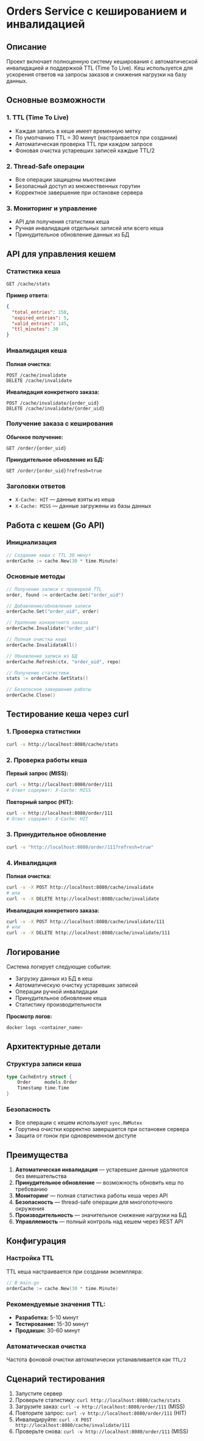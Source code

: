 # Orders Service с кешированием и инвалидацией

## Описание

Проект включает полноценную систему кеширования с автоматической инвалидацией и поддержкой TTL (Time To Live). Кеш используется для ускорения ответов на запросы заказов и снижения нагрузки на базу данных.

## Основные возможности

### 1. TTL (Time To Live)
- Каждая запись в кеше имеет временную метку
- По умолчанию TTL = 30 минут (настраивается при создании)
- Автоматическая проверка TTL при каждом запросе
- Фоновая очистка устаревших записей каждые TTL/2

### 2. Thread-Safe операции
- Все операции защищены мьютексами
- Безопасный доступ из множественных горутин
- Корректное завершение при остановке сервера

### 3. Мониторинг и управление
- API для получения статистики кеша
- Ручная инвалидация отдельных записей или всего кеша
- Принудительное обновление данных из БД

## API для управления кешем

### Статистика кеша
```http
GET /cache/stats
```

**Пример ответа:**
```json
{
  "total_entries": 150,
  "expired_entries": 5,
  "valid_entries": 145,
  "ttl_minutes": 30
}
```

### Инвалидация кеша

**Полная очистка:**
```http
POST /cache/invalidate
DELETE /cache/invalidate
```

**Инвалидация конкретного заказа:**
```http
POST /cache/invalidate/{order_uid}
DELETE /cache/invalidate/{order_uid}
```

### Получение заказа с кеширования

**Обычное получение:**
```http
GET /order/{order_uid}
```

**Принудительное обновление из БД:**
```http
GET /order/{order_uid}?refresh=true
```

### Заголовки ответов
- `X-Cache: HIT` — данные взяты из кеша
- `X-Cache: MISS` — данные загружены из базы данных

## Работа с кешем (Go API)

### Инициализация
```go
// Создание кеша с TTL 30 минут
orderCache := cache.New(30 * time.Minute)
```

### Основные методы
```go
// Получение записи с проверкой TTL
order, found := orderCache.Get("order_uid")

// Добавление/обновление записи
orderCache.Set("order_uid", order)

// Удаление конкретного заказа
orderCache.Invalidate("order_uid")

// Полная очистка кеша
orderCache.InvalidateAll()

// Обновление записи из БД
orderCache.Refresh(ctx, "order_uid", repo)

// Получение статистики
stats := orderCache.GetStats()

// Безопасное завершение работы
orderCache.Close()
```

## Тестирование кеша через curl

### 1. Проверка статистики
```bash
curl -v http://localhost:8080/cache/stats
```

### 2. Проверка работы кеша

**Первый запрос (MISS):**
```bash
curl -v http://localhost:8080/order/111
# Ответ содержит: X-Cache: MISS
```

**Повторный запрос (HIT):**
```bash
curl -v http://localhost:8080/order/111
# Ответ содержит: X-Cache: HIT
```

### 3. Принудительное обновление
```bash
curl -v "http://localhost:8080/order/111?refresh=true"
```

### 4. Инвалидация

**Полная очистка:**
```bash
curl -v -X POST http://localhost:8080/cache/invalidate
# или
curl -v -X DELETE http://localhost:8080/cache/invalidate
```

**Инвалидация конкретного заказа:**
```bash
curl -v -X POST http://localhost:8080/cache/invalidate/111
# или
curl -v -X DELETE http://localhost:8080/cache/invalidate/111
```

## Логирование

Система логирует следующие события:
- Загрузку данных из БД в кеш
- Автоматическую очистку устаревших записей
- Операции ручной инвалидации
- Принудительное обновление кеша
- Статистику производительности

**Просмотр логов:**
```bash
docker logs <container_name>
```

## Архитектурные детали

### Структура записи кеша
```go
type CacheEntry struct {
    Order     models.Order
    Timestamp time.Time
}
```

### Безопасность
- Все операции с кешем используют `sync.RWMutex`
- Горутина очистки корректно завершается при остановке сервера
- Защита от гонок при одновременном доступе

## Преимущества

1. **Автоматическая инвалидация** — устаревшие данные удаляются без вмешательства
2. **Принудительное обновление** — возможность обновить кеш по требованию
3. **Мониторинг** — полная статистика работы кеша через API
4. **Безопасность** — thread-safe операции для многопоточного окружения
5. **Производительность** — значительное снижение нагрузки на БД
6. **Управляемость** — полный контроль над кешем через REST API

## Конфигурация

### Настройка TTL
TTL кеша настраивается при создании экземпляра:
```go
// В main.go
orderCache := cache.New(30 * time.Minute)
```

### Рекомендуемые значения TTL:
- **Разработка:** 5-10 минут
- **Тестирование:** 15-30 минут
- **Продакшн:** 30-60 минут

### Автоматическая очистка
Частота фоновой очистки автоматически устанавливается как `TTL/2`

## Сценарий тестирования

1. Запустите сервер
2. Проверьте статистику: `curl http://localhost:8080/cache/stats`
3. Загрузите заказ: `curl -v http://localhost:8080/order/111` (MISS)
4. Повторите запрос: `curl -v http://localhost:8080/order/111` (HIT)
5. Инвалидируйте: `curl -X POST http://localhost:8080/cache/invalidate/111`
6. Проверьте снова: `curl -v http://localhost:8080/order/111` (MISS)
